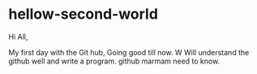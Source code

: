 # hellow-second-world

Hi All,

My first day with the Git hub, Going good till now. W
Will understand the github well and write a program.
github marmam need to know.
